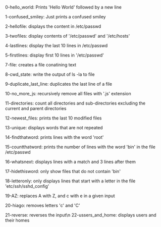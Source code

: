 0-hello_world: Prints 'Hello World' followed by a new line
 
1-confused_smiley: Just prints a confused smiley

2-hellofile: displays the content in /etc/passwd 

3-twofiles: display contents of '/etc/passwd' and '/etc/hosts'

4-lastlines: display the last 10 lines in /etc/passwd

5-firstlines: display first 10 lines in '/etc/passwd'

7-file: creates a file conatining text

8-cwd_state: write the output of ls -la to file

9-duplicate_last_line: duplicates the last line of a file

10-no_more_js: recursively remove all files with '.js' extension

11-directories: count all directories and sub-directories excluding the current and parent directories

12-newest_files: prints the last 10 modified files

13-unique: displays words that are not repeated

14-findthatword: prints lines with the word 'root'

15-countthatword: prints the number of lines with the word 'bin' in the file /etc/passwd

16-whatsnext: displays lines with a match and 3 lines after them

17-hidethisword: only show files that do not contain 'bin'

18-letteronly: only displays lines that start with a letter in the file 'etc/ssh/sshd_config'

19-AZ: replaces A with Z, and c with e in a given input

20-hiago: removes letters 'c' and 'C'

21-reverse: reverses the input\n
22-ussers_and_home: displays users and their homes

